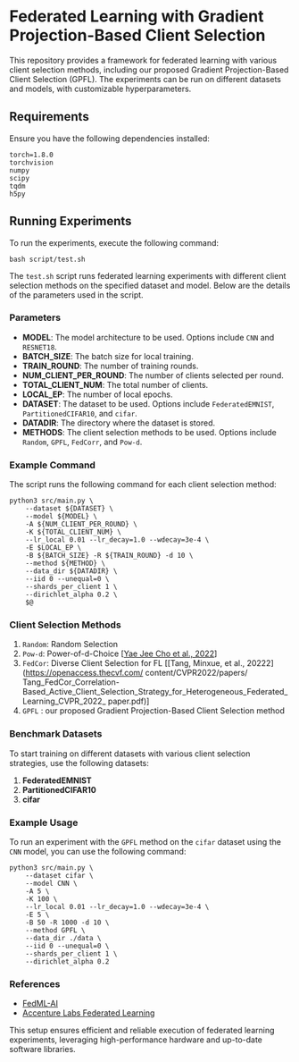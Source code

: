 ﻿# Federated Learning with Gradient Projection-Based Client Selection

This repository provides a framework for federated learning with various client selection methods, including our proposed Gradient Projection-Based Client Selection (GPFL). The experiments can be run on different datasets and models, with customizable hyperparameters.

## Requirements

Ensure you have the following dependencies installed:

```shell
torch=1.8.0
torchvision
numpy
scipy
tqdm
h5py
```

## Running Experiments

To run the experiments, execute the following command:

```shell
bash script/test.sh
```

The `test.sh` script runs federated learning experiments with different client selection methods on the specified dataset and model. Below are the details of the parameters used in the script.

### Parameters

- **MODEL**: The model architecture to be used. Options include `CNN` and `RESNET18`.
- **BATCH_SIZE**: The batch size for local training.
- **TRAIN_ROUND**: The number of training rounds.
- **NUM_CLIENT_PER_ROUND**: The number of clients selected per round.
- **TOTAL_CLIENT_NUM**: The total number of clients.
- **LOCAL_EP**: The number of local epochs.
- **DATASET**: The dataset to be used. Options include `FederatedEMNIST`, `PartitionedCIFAR10`, and `cifar`.
- **DATADIR**: The directory where the dataset is stored.
- **METHODS**: The client selection methods to be used. Options include `Random`, `GPFL`, `FedCorr`, and `Pow-d`.

### Example Command

The script runs the following command for each client selection method:

```shell
python3 src/main.py \
    --dataset ${DATASET} \
    --model ${MODEL} \
    -A ${NUM_CLIENT_PER_ROUND} \
    -K ${TOTAL_CLIENT_NUM} \
    --lr_local 0.01 --lr_decay=1.0 --wdecay=3e-4 \
    -E $LOCAL_EP \
    -B ${BATCH_SIZE} -R ${TRAIN_ROUND} -d 10 \
    --method ${METHOD} \
    --data_dir ${DATADIR} \
    --iid 0 --unequal=0 \
    --shards_per_client 1 \
    --dirichlet_alpha 0.2 \
    $@
```

### Client Selection Methods

 1. ```Random```: Random Selection
 2. ```Pow-d```: Power-of-d-Choice [[Yae Jee Cho et al., 2022](https://arxiv.org/pdf/2010.01243.pdf)]
 3. ```FedCor```: Diverse Client Selection for FL [[Tang, Minxue, et al., 20222](https://openaccess.thecvf.com/
 content/CVPR2022/papers/
 Tang_FedCor_Correlation-Based_Active_Client_Selection_Strategy_for_Heterogeneous_Federated_Learning_CVPR_2022_
 paper.pdf)]
 4. ```GPFL``` : our proposed Gradient Projection-Based Client Selection method

### Benchmark Datasets

To start training on different datasets with various client selection strategies, use the following datasets:

1. **FederatedEMNIST**
2. **PartitionedCIFAR10**
3. **cifar**

### Example Usage

To run an experiment with the `GPFL` method on the `cifar` dataset using the `CNN` model, you can use the following command:

```shell
python3 src/main.py \
    --dataset cifar \
    --model CNN \
    -A 5 \
    -K 100 \
    --lr_local 0.01 --lr_decay=1.0 --wdecay=3e-4 \
    -E 5 \
    -B 50 -R 1000 -d 10 \
    --method GPFL \
    --data_dir ./data \
    --iid 0 --unequal=0 \
    --shards_per_client 1 \
    --dirichlet_alpha 0.2
```

### References

- [FedML-AI](https://github.com/FedML-AI/FedML)
- [Accenture Labs Federated Learning](https://github.com/Accenture/Labs-Federated-Learning/tree/clustered_sampling)

This setup ensures efficient and reliable execution of federated learning experiments, leveraging high-performance hardware and up-to-date software libraries.

